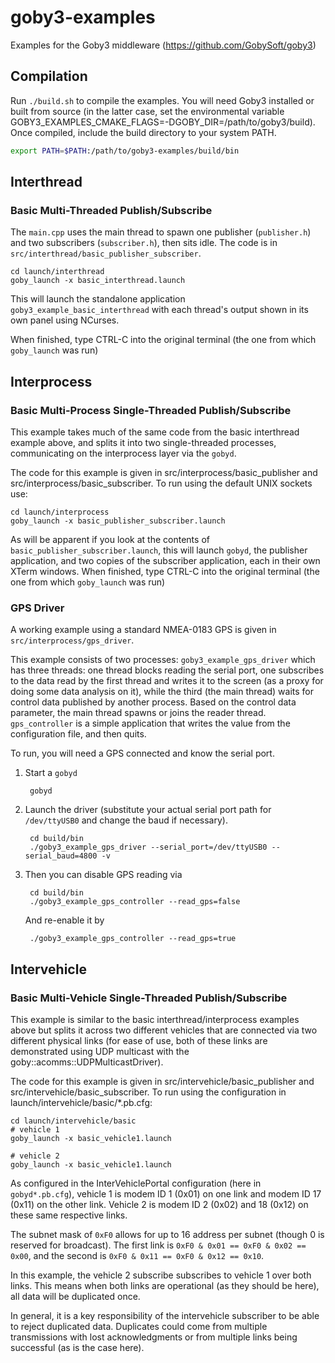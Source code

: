 # goby3-examples
Examples for the Goby3 middleware (https://github.com/GobySoft/goby3)

## Compilation

Run `./build.sh` to compile the examples. You will need Goby3 installed or built from source (in the latter case, set the environmental variable GOBY3_EXAMPLES_CMAKE_FLAGS=-DGOBY_DIR=/path/to/goby3/build).
Once compiled, include the build directory to your system PATH.

```bash
export PATH=$PATH:/path/to/goby3-examples/build/bin
```

## Interthread

### Basic Multi-Threaded Publish/Subscribe

The `main.cpp` uses the main thread to spawn one publisher (`publisher.h`) and two subscribers (`subscriber.h`), then sits idle. The code is in `src/interthread/basic_publisher_subscriber`.

```
cd launch/interthread
goby_launch -x basic_interthread.launch
```

This will launch the standalone application `goby3_example_basic_interthread` with each thread's output shown in its own panel using NCurses.

When finished, type CTRL-C into the original terminal (the one from which `goby_launch` was run)


## Interprocess

### Basic Multi-Process Single-Threaded Publish/Subscribe

This example takes much of the same code from the basic interthread example above, and splits it into two single-threaded processes, communicating on the interprocess layer via the `gobyd`.

The code for this example is given in src/interprocess/basic_publisher and src/interprocess/basic_subscriber. To run using the default UNIX sockets use:

```
cd launch/interprocess
goby_launch -x basic_publisher_subscriber.launch
```

As will be apparent if you look at the contents of `basic_publisher_subscriber.launch`, this will launch `gobyd`, the publisher application, and two copies of the subscriber application, each in their own XTerm windows. When finished, type CTRL-C into the original terminal (the one from which `goby_launch` was run)


### GPS Driver
A working example using a standard NMEA-0183 GPS is given in `src/interprocess/gps_driver`.

This example consists of two processes: `goby3_example_gps_driver` which has three threads: one thread blocks reading the serial port, one subscribes to the data read by the first thread and writes it to the screen (as a proxy for doing some data analysis on it), while the third (the main thread) waits for control data published by another process. Based on the control data parameter, the main thread spawns or joins the reader thread. `gps_controller` is a simple application that writes the value from the configuration file, and then quits.

To run, you will need a GPS connected and know the serial port.

1. Start a `gobyd`

        gobyd

1. Launch the driver (substitute your actual serial port path for `/dev/ttyUSB0` and change the baud if necessary).

        cd build/bin
        ./goby3_example_gps_driver --serial_port=/dev/ttyUSB0 --serial_baud=4800 -v

1. Then you can disable GPS reading via

        cd build/bin
        ./goby3_example_gps_controller --read_gps=false

    And re-enable it by 

        ./goby3_example_gps_controller --read_gps=true

## Intervehicle


### Basic Multi-Vehicle Single-Threaded Publish/Subscribe

This example is similar to the basic interthread/interprocess examples above but splits it across two different vehicles that are connected via two different physical links (for ease of use, both of these links are demonstrated using UDP multicast with the goby::acomms::UDPMulticastDriver).

The code for this example is given in src/intervehicle/basic_publisher and src/intervehicle/basic_subscriber. To run using the configuration in launch/intervehicle/basic/*.pb.cfg:

```
cd launch/intervehicle/basic
# vehicle 1
goby_launch -x basic_vehicle1.launch

# vehicle 2
goby_launch -x basic_vehicle1.launch

```

As configured in the InterVehiclePortal configuration (here in `gobyd*.pb.cfg`), vehicle 1 is modem ID 1 (0x01) on one link and modem ID 17 (0x11) on the other link. Vehicle 2 is modem ID 2 (0x02) and 18 (0x12) on these same respective links. 

The subnet mask of `0xF0` allows for up to 16 address per subnet (though 0 is reserved for broadcast). The first link is `0xF0 & 0x01 == 0xF0 & 0x02 == 0x00`, and the second is `0xF0 & 0x11 == 0xF0 & 0x12 == 0x10`.

In this example, the vehicle 2 subscribe subscribes to vehicle 1 over both links. This means when both links are operational (as they should be here), all data will be duplicated once.

In general, it is a key responsibility of the intervehicle subscriber to be able to reject duplicated data. Duplicates could come from multiple transmissions with lost acknowledgments or from multiple links being successful (as is the case here).

